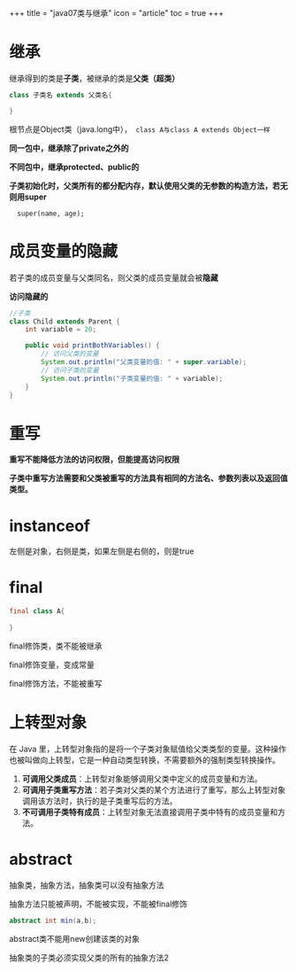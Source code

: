 +++
title = "java07类与继承"
icon = "article"
toc = true
+++
# 继承

继承得到的类是**子类**，被继承的类是**父类（超类）**

```java
class 子类名 extends 父类名{

}
```

根节点是Object类（java.long中），``` class A与class A extends Object一样```

**同一包中，继承除了private之外的**

**不同包中，继承protected、public的**

**子类初始化时，父类所有的都分配内存，默认使用父类的无参数的构造方法，若无则用super**

```  super(name, age);```

# 成员变量的隐藏 

若子类的成员变量与父类同名，则父类的成员变量就会被**隐藏**

**访问隐藏的**

``` java
//子类
class Child extends Parent {
    int variable = 20;

    public void printBothVariables() {
        // 访问父类的变量
        System.out.println("父类变量的值: " + super.variable);
        // 访问子类的变量
        System.out.println("子类变量的值: " + variable);
    }
}
```

# 重写

**重写不能降低方法的访问权限，但能提高访问权限**

**子类中重写方法需要和父类被重写的方法具有相同的方法名、参数列表以及返回值类型。**

# instanceof

左侧是对象，右侧是类，如果左侧是右侧的，则是true

# final

```java
final class A{
    
}
```

final修饰类，类不能被继承

final修饰变量，变成常量

final修饰方法，不能被重写

# 上转型对象

在 Java 里，上转型对象指的是将一个子类对象赋值给父类类型的变量。这种操作也被叫做向上转型，它是一种自动类型转换，不需要额外的强制类型转换操作。

1. **可调用父类成员**：上转型对象能够调用父类中定义的成员变量和方法。
2. **可调用子类重写方法**：若子类对父类的某个方法进行了重写，那么上转型对象调用该方法时，执行的是子类重写后的方法。
3. **不可调用子类特有成员**：上转型对象无法直接调用子类中特有的成员变量和方法。

# abstract

抽象类，抽象方法，抽象类可以没有抽象方法

抽象方法只能被声明，不能被实现，不能被final修饰

```java
abstract int min(a,b);
```

abstract类不能用new创建该类的对象

抽象类的子类必须实现父类的所有的抽象方法2
